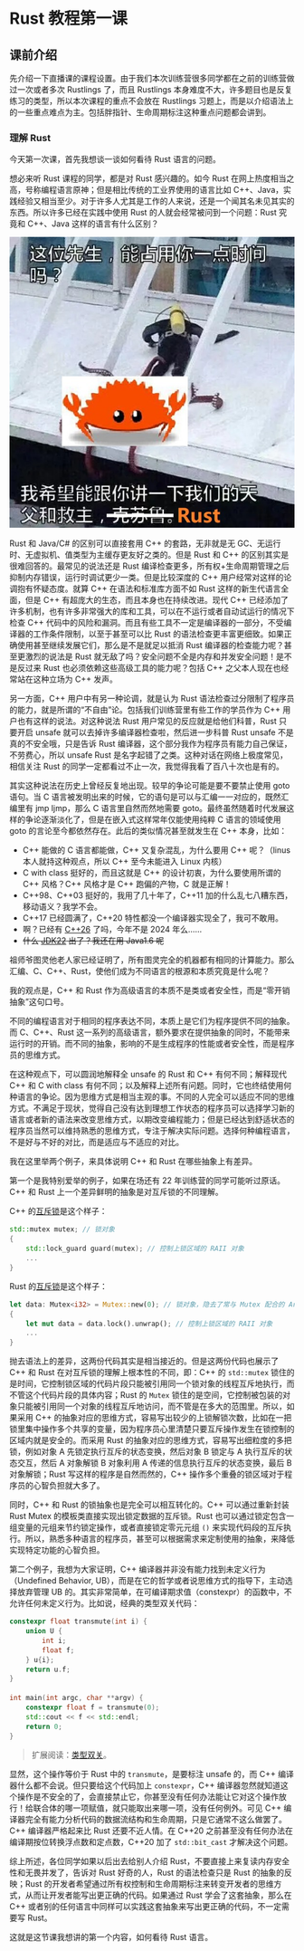 ﻿# Rust 教程第一课

## 课前介绍

先介绍一下直播课的课程设置。由于我们本次训练营很多同学都在之前的训练营做过一次或者多次 Rustlings 了，而且 Rustlings 本身难度不大，许多题目也是反复练习的类型，所以本次课程的重点不会放在 Rustlings 习题上，而是以介绍语法上的一些重点难点为主。包括胖指针、生命周期标注这种重点问题都会讲到。

### 理解 Rust

今天第一次课，首先我想谈一谈如何看待 Rust 语言的问题。

想必来听 Rust 课程的同学，都是对 Rust 感兴趣的。如今 Rust 在网上热度相当之高，号称编程语言原神；但是相比传统的工业界使用的语言比如 C++、Java，实践经验又相当至少。对于许多人尤其是工作的人来说，还是一个闻其名未见其实的东西。所以许多已经在实践中使用 Rust 的人就会经常被问到一个问题：Rust 究竟和 C++、Java 这样的语言有什么区别？

![rusting](rusting.jpg)

Rust 和 Java/C# 的区别可以直接套用 C++ 的套路，无非就是无 GC、无运行时、无虚拟机、值类型为主缓存更友好之类的。但是 Rust 和 C++ 的区别其实是很难回答的。最常见的说法还是 Rust 编译检查更多，所有权+生命周期管理之后抑制内存错误，运行时调试更少一类。但是比较深度的 C++ 用户经常对这样的论调抱有怀疑态度。就算 C++ 在语法和标准库方面不如 Rust 这样的新生代语言全面，但是 C++ 有超庞大的生态，而且本身也在持续改进。现代 C++ 已经添加了许多机制，也有许多非常强大的库和工具，可以在不运行或者自动试运行的情况下检查 C++ 代码中的风险和漏洞。而且有些工具不一定是编译器的一部分，不受编译器的工作条件限制，以至于甚至可以比 Rust 的语法检查更丰富更细致。如果正确使用甚至继续发展它们，那么是不是就足以抵消 Rust 编译器的检查能力呢？甚至更激烈的说法是 Rust 就无敌了吗？安全问题不全是内存和并发安全问题！是不是反过来 Rust 也必须依赖这些高级工具的能力呢？包括 C++ 之父本人现在也经常站在这种立场为 C++ 发声。

另一方面，C++ 用户中有另一种论调，就是认为 Rust 语法检查过分限制了程序员的能力，就是所谓的“不自由”论。包括我们训练营里有些工作的学员作为 C++ 用户也有这样的说法。对这种说法 Rust 用户常见的反应就是给他们科普，Rust 只要开启 unsafe 就可以去掉许多编译器检查啦，然后进一步科普 Rust unsafe 不是真的不安全哦，只是告诉 Rust 编译器，这个部分我作为程序员有能力自己保证，不劳费心，所以 unsafe Rust 是名字起错了之类。这种对话在网络上极度常见，相信关注 Rust 的同学一定都看过不止一次，我觉得我看了百八十次也是有的。

其实这种说法在历史上曾经反复地出现。较早的争论可能是要不要禁止使用 goto 语句。当 C 语言被发明出来的时候，它的语句是可以与汇编一一对应的，既然汇编里有 jmp ljmp，那么 C 语言里自然而然地需要 goto。最终虽然随着时代发展这样的争论逐渐淡化了，但是在嵌入式这样常年仅能使用纯粹 C 语言的领域使用 goto 的言论至今都依然存在。此后的类似情况甚至就发生在 C++ 本身，比如：

- C++ 能做的 C 语言都能做，C++ 又复杂混乱，为什么要用 C++ 呢？（linus 本人就持这种观点，所以 C++ 至今未能进入 Linux 内核）
- C with class 挺好的，而且这就是 C++ 的设计初衷，为什么要使用所谓的 C++ 风格？C++ 风格才是 C++ 跑偏的产物，C 就是正解！
- C++98、C++03 挺好的，我用了几十年了，C++11 加的什么乱七八糟东西，移动语义？我学不会。
- C++17 已经圆满了，C++20 特性都没一个编译器实现全了，我可不敢用。
- 啊？已经有 [C++26](https://zh.cppreference.com/w/cpp/compiler_support/26) 了吗，今年不是 2024 年么……
- ~~什么 [JDK22](https://www.oracle.com/cn/java/technologies/downloads/) 出了？我还在用 Java1.6 呢~~

祖师爷图灵他老人家已经证明了，所有图灵完全的机器都有相同的计算能力。那么汇编、C、C++、Rust，使他们成为不同语言的根源和本质究竟是什么呢？

我的观点是，C++ 和 Rust 作为高级语言的本质不是类或者安全性，而是“零开销抽象”这句口号。

不同的编程语言对于相同的程序表达不同，本质上是它们为程序提供不同的抽象。而 C、C++、Rust 这一系列的高级语言，额外要求在提供抽象的同时，不能带来运行时的开销。而不同的抽象，影响的不是生成程序的性能或者安全性，而是程序员的思维方式。

在这种观点下，可以圆润地解释全 unsafe 的 Rust 和 C++ 有何不同；解释现代 C++ 和 C with class 有何不同；以及解释上述所有问题。同时，它也终结使用何种语言的争论。因为思维方式是相当主观的事。不同的人完全可以适应不同的思维方式。不满足于现状，觉得自己没有达到理想工作状态的程序员可以选择学习新的语言或者新的语法来改变思维方式，以期改变编程能力；但是已经达到舒适状态的程序员当然可以维持熟悉的思维方式，专注于解决实际问题。选择何种编程语言，不是好与不好的对比，而是适应与不适应的对比。

我在这里举两个例子，来具体说明 C++ 和 Rust 在哪些抽象上有差异。

第一个是我特别爱举的例子，如果在场还有 22 年训练营的同学可能听过原话。C++ 和 Rust 上一个差异鲜明的抽象是对互斥锁的不同理解。

C++ 的[互斥锁](https://zh.cppreference.com/w/cpp/thread/mutex)是这个样子：

```c++
std::mutex mutex; // 锁对象
{
    std::lock_guard guard(mutex); // 控制上锁区域的 RAII 对象
    ...
}
```

Rust 的[互斥锁](https://doc.rust-lang.org/std/sync/struct.Mutex.html)是这个样子：

```rust
let data: Mutex<i32> = Mutex::new(0); // 锁对象，隐去了常与 Mutex 配合的 Arc
{
    let mut data = data.lock().unwrap(); // 控制上锁区域的 RAII 对象
    ...
}
```

抛去语法上的差异，这两份代码其实是相当接近的。但是这两份代码也展示了 C++ 和 Rust 在对互斥锁的理解上根本性的不同，即：C++ 的 `std::mutex` 锁住的是时间，它控制锁区域的代码片段只能被引用同一个锁对象的线程互斥地执行，而不管这个代码片段的具体内容；Rust 的 `Mutex` 锁住的是空间，它控制被包装的对象只能被引用同一个对象的线程互斥地访问，而不管是在多大的范围里。所以，如果采用 C++ 的抽象对应的思维方式，容易写出较少的上锁解锁次数，比如在一把锁里集中操作多个共享的变量，因为程序员心里清楚只要互斥操作发生在锁控制的区域内就是安全的。而采用 Rust 的抽象对应的思维方式，容易写出细粒度的多把锁，例如对象 A 先锁定执行互斥的状态变换，然后对象 B 锁定与 A 执行互斥的状态交互，然后 A 对象解锁 B 对象利用 A 传递的信息执行互斥的状态变换，最后 B 对象解锁；Rust 写这样的程序是自然而然的，C++ 操作多个重叠的锁区域对于程序员的心智负担就大多了。

同时，C++ 和 Rust 的锁抽象也是完全可以相互转化的。C++ 可以通过重新封装 Rust Mutex 的模板类直接实现出锁定数据的互斥锁。Rust 也可以通过锁定包含一组变量的元组来节约锁定操作，或者直接锁定零元元组 `()` 来实现代码段的互斥执行。所以，熟悉多种语言的程序员，甚至可以根据需求来定制使用的抽象，来降低实现特定功能的心智负担。

第二个例子，我想为大家证明，C++ 编译器并非没有能力找到未定义行为（Undefined Behavior, UB），而是在它的哲学或者说思维方式的指导下，主动选择放弃管理 UB 的。其实非常简单，在可编译期求值（constexpr）的函数中，不允许任何未定义行为。比如说，经典的类型双关代码：

```c++
constexpr float transmute(int i) {
    union U {
        int i;
        float f;
    } u{i};
    return u.f;
}

int main(int argc, char **argv) {
    constexpr float f = transmute(0);
    std::cout << f << std::endl;
    return 0;
}
```

> 扩展阅读：[类型双关](https://tttapa.github.io/Pages/Programming/Cpp/Practices/type-punning.html)。

显然，这个操作等价于 Rust 中的 `transmute`，是要标注 unsafe 的，而 C++ 编译器什么都不会说。但只要给这个代码加上 `constexpr`，C++ 编译器忽然就知道这个操作是不安全的了，会直接禁止它，你甚至没有任何办法能让它对这个操作放行！给联合体的哪一项赋值，就只能取出来哪一项，没有任何例外。可见 C++ 编译器完全有能力分析代码的数据流结构和生命周期，只是它通常不这么做罢了。C++ 编译器严格起来比 Rust 还要不近人情。在 C++20 之前甚至没有任何办法在编译期按位转换浮点数和定点数，C++20 加了 `std::bit_cast` 才解决这个问题。

综上所述，各位同学如果以后出去给别人介绍 Rust，不要直接上来复读内存安全性和无畏并发了，告诉对 Rust 好奇的人，Rust 的语法检查只是 Rust 的抽象的反映；Rust 的开发者希望通过所有权控制和生命周期标注来转变开发者的思维方式，从而让开发者能写出更正确的代码。如果通过 Rust 学会了这套抽象，那么在 C++ 或者别的任何语言中同样可以实践这套抽象来写出更正确的代码，不一定需要写 Rust。

这就是这节课我想讲的第一个内容，如何看待 Rust 语言。
